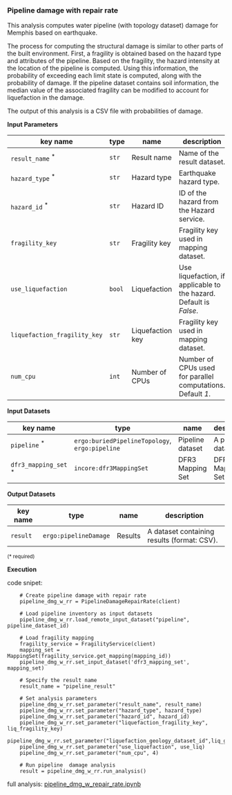 ### Pipeline damage with repair rate

This analysis computes water pipeline (with topology dataset) damage for Memphis based on earthquake.

The process for computing the structural damage is similar to other parts of the built environment. First, a fragility
is obtained based on the hazard type and attributes of the pipeline. Based on the fragility, the hazard intensity at the 
location of the pipeline is computed. Using this information, the probability of exceeding each limit state is computed, 
along with the probability of damage. If the pipeline dataset contains soil information, the median value of the associated 
fragility can be modified to account for liquefaction in the damage. 

The output of this analysis is a CSV file with probabilities of damage.
    
**Input Parameters**

key name | type | name | description
--- | --- | --- | ---
`result_name` <sup>*</sup> | `str` | Result name | Name of the result dataset.
`hazard_type` <sup>*</sup> | `str` | Hazard type | Earthquake hazard type.
`hazard_id` <sup>*</sup> | `str` | Hazard ID | ID of the hazard from the Hazard service.
`fragility_key` | `str` | Fragility key | Fragility key used in mapping dataset.
`use_liquefaction` | `bool` | Liquefaction | Use liquefaction, if applicable to the hazard.<br>Default is *False*.
`liquefaction_fragility_key` | `str` | Liquefaction key | Fragility key used in mapping dataset.
`num_cpu` | `int` | Number of CPUs | Number of CPUs used for parallel computations.<br>Default *1*.

**Input Datasets**

key name | type | name | description
--- | --- | --- | ---
`pipeline` <sup>*</sup> | `ergo:buriedPipelineTopology`, <br>`ergo:pipeline` | Pipeline  dataset | A pipeline dataset.
`dfr3_mapping_set` <sup>*</sup> | `incore:dfr3MappingSet` | DFR3 Mapping Set | DFR3 Mapping Set.

**Output Datasets**

key name | type | name | description
--- | --- | --- | ---
`result` | `ergo:pipelineDamage` | Results | A dataset containing results (format: CSV).
<small>(* required)</small>

**Execution** 

code snipet:

```
    # Create pipeline damage with repair rate
    pipeline_dmg_w_rr = PipelineDamageRepairRate(client)

    # Load pipeline inventory as input datasets
    pipeline_dmg_w_rr.load_remote_input_dataset("pipeline", pipeline_dataset_id)

    # Load fragility mapping
    fragility_service = FragilityService(client)
    mapping_set = MappingSet(fragility_service.get_mapping(mapping_id))
    pipeline_dmg_w_rr.set_input_dataset('dfr3_mapping_set', mapping_set)

    # Specify the result name
    result_name = "pipeline_result"

    # Set analysis parameters
    pipeline_dmg_w_rr.set_parameter("result_name", result_name)
    pipeline_dmg_w_rr.set_parameter("hazard_type", hazard_type)
    pipeline_dmg_w_rr.set_parameter("hazard_id", hazard_id)
    pipeline_dmg_w_rr.set_parameter("liquefaction_fragility_key", liq_fragility_key)
    pipeline_dmg_w_rr.set_parameter("liquefaction_geology_dataset_id",liq_geology_dataset_id)
    pipeline_dmg_w_rr.set_parameter("use_liquefaction", use_liq)
    pipeline_dmg_w_rr.set_parameter("num_cpu", 4)

    # Run pipeline  damage analysis
    result = pipeline_dmg_w_rr.run_analysis()
```

full analysis: [pipeline_dmg_w_repair_rate.ipynb](https://github.com/IN-CORE/incore-docs/blob/master/notebooks/pipeline_dmg_w_repair_rate.ipynb)